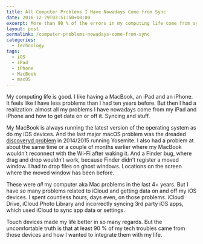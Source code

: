 ```yaml
---
title: All Computer Problems I Have Nowadays Come from Sync
date: 2016-12-29T03:51:50+00:00
excerpt: More than 90 % of the errors in my computing life come from syncing via iCloud and the restrictions of iOS. macOS is fine by comparison.
layout: post
permalink: /computer-problems-nowadays-come-from-sync
categories:
  - Technology
tags:
  - iOS
  - iPad
  - iPhone
  - MacBook
  - macOS
---
```

My computing life is good. I like having a MacBook, an iPad and an iPhone. It feels like I have less problems than I had ten years before. But then I had a realization: almost all my problems I have nowadays come from my iPad and iPhone and how to get data on or off it. Syncing and stuff.

My MacBook is always running the latest version of the operating system as do my iOS devices. And the last major macOS problem was the dreaded [discoveryd problem](http://arstechnica.com/apple/2015/01/why-dns-in-os-x-10-10-is-broken-and-what-you-can-do-to-fix-it/) in 2014/2015 running Yosemite. I also had a problem at about the same time or a couple of months earlier where my MacBook wouldn’t reconnect with the Wi-Fi after waking it. And a Finder bug, where drag and drop wouldn’t work, because Finder didn’t register a moved window. I had to drop files on ghost windows. Locations on the screen where the moved window has been before.

These were _all_ my computer aka Mac problems in the last 4+ years. But I have _so_ many problems related to iCloud and getting data on and off my iOS devices. I spent countless hours, days even, on those problems. iCloud Drive, iCloud Photo Library and incorrectly syncing 3rd party iOS apps, which used iCloud to sync app data or settings.

Touch devices made my life better in so many regards. But the uncomfortable truth is that at least 90 % of my tech troubles came from those devices and how I wanted to integrate them with my life.
